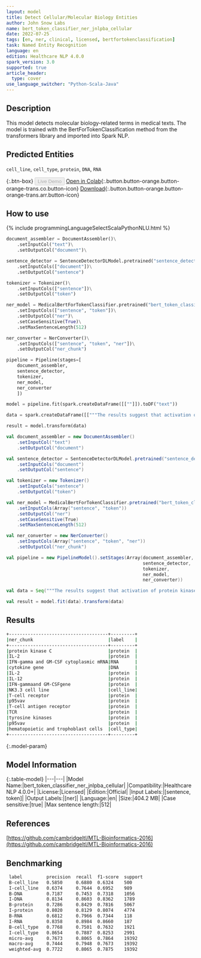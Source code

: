 ```yaml
---
layout: model
title: Detect Cellular/Molecular Biology Entities
author: John Snow Labs
name: bert_token_classifier_ner_jnlpba_cellular
date: 2022-07-25
tags: [en, ner, clinical, licensed, bertfortokenclassification]
task: Named Entity Recognition
language: en
edition: Healthcare NLP 4.0.0
spark_version: 3.0
supported: true
article_header:
  type: cover
use_language_switcher: "Python-Scala-Java"
---
```


## Description

This model detects molecular biology-related terms in medical texts. The model is trained with the BertForTokenClassification method from the transformers library and imported into Spark NLP.

## Predicted Entities

`cell_line`, `cell_type`, `protein`, `DNA`, `RNA`

{:.btn-box}
<button class="button button-orange" disabled>Live Demo</button>
[Open in Colab](https://colab.research.google.com/github/JohnSnowLabs/spark-nlp-workshop/blob/master/tutorials/Certification_Trainings/Healthcare/1.Clinical_Named_Entity_Recognition_Model.ipynb){:.button.button-orange.button-orange-trans.co.button-icon}
[Download](https://s3.amazonaws.com/auxdata.johnsnowlabs.com/clinical/models/bert_token_classifier_ner_jnlpba_cellular_en_4.0.0_3.0_1658754953153.zip){:.button.button-orange.button-orange-trans.arr.button-icon}

## How to use



<div class="tabs-box" markdown="1">
{% include programmingLanguageSelectScalaPythonNLU.html %}

```python
document_assembler = DocumentAssembler()\
    .setInputCol("text")\
    .setOutputCol("document")\

sentence_detector = SentenceDetectorDLModel.pretrained("sentence_detector_dl_healthcare", "en", "clinical/models")\
    .setInputCols(["document"])\
    .setOutputCol("sentence")

tokenizer = Tokenizer()\
    .setInputCols(["sentence"])\
    .setOutputCol("token")

ner_model = MedicalBertForTokenClassifier.pretrained("bert_token_classifier_ner_jnlpba_cellular", "en", "clinical/models")\
    .setInputCols(["sentence", "token"])\
    .setOutputCol("ner")\
    .setCaseSensitive(True)\
    .setMaxSentenceLength(512)

ner_converter = NerConverter()\
    .setInputCols(["sentence", "token", "ner"])\
    .setOutputCol("ner_chunk")

pipeline = Pipeline(stages=[
    document_assembler, 
    sentence_detector,
    tokenizer,
    ner_model,
    ner_converter   
    ])

model = pipeline.fit(spark.createDataFrame([[""]]).toDF("text"))

data = spark.createDataFrame([["""The results suggest that activation of protein kinase C, but not new protein synthesis, is required for IL-2 induction of IFN-gamma and GM-CSF cytoplasmic mRNA. It also was observed that suppression of cytokine gene expression by these agents was independent of the inhibition of proliferation. These data indicate that IL-2 and IL-12 may have distinct signaling pathways leading to the induction of IFN-gammaand GM-CSFgene expression, andthatthe NK3.3 cell line may serve as a novel model for dissecting the biochemical and molecular events involved in these pathways. A functional T-cell receptor signaling pathway is required for p95vav activity. Stimulation of the T-cell antigen receptor ( TCR ) induces activation of multiple tyrosine kinases, resulting in phosphorylation of numerous intracellular substrates. One substrate is p95vav, which is expressed exclusively in hematopoietic and trophoblast cells."""]]).toDF("text")

result = model.transform(data)
```
```scala
val document_assembler = new DocumentAssembler()
    .setInputCol("text")
    .setOutputCol("document")

val sentence_detector = SentenceDetectorDLModel.pretrained("sentence_detector_dl_healthcare", "en", "clinical/models")
    .setInputCols("document")
    .setOutputCol("sentence")

val tokenizer = new Tokenizer()
    .setInputCols("sentence")
    .setOutputCol("token")

val ner_model = MedicalBertForTokenClassifier.pretrained("bert_token_classifier_ner_jnlpba_cellular", "en", "clinical/models")
    .setInputCols(Array("sentence", "token"))
    .setOutputCol("ner")
    .setCaseSensitive(True)
    .setMaxSentenceLength(512)

val ner_converter = new NerConverter()
    .setInputCols(Array("sentence", "token", "ner"))
    .setOutputCol("ner_chunk")

val pipeline = new PipelineModel().setStages(Array(document_assembler, 
                                                   sentence_detector,
                                                   tokenizer,
                                                   ner_model,
                                                   ner_converter))

val data = Seq("""The results suggest that activation of protein kinase C, but not new protein synthesis, is required for IL-2 induction of IFN-gamma and GM-CSF cytoplasmic mRNA. It also was observed that suppression of cytokine gene expression by these agents was independent of the inhibition of proliferation. These data indicate that IL-2 and IL-12 may have distinct signaling pathways leading to the induction of IFN-gammaand GM-CSFgene expression, andthatthe NK3.3 cell line may serve as a novel model for dissecting the biochemical and molecular events involved in these pathways. A functional T-cell receptor signaling pathway is required for p95vav activity. Stimulation of the T-cell antigen receptor ( TCR ) induces activation of multiple tyrosine kinases, resulting in phosphorylation of numerous intracellular substrates. One substrate is p95vav, which is expressed exclusively in hematopoietic and trophoblast cells.""").toDS.toDF("text")

val result = model.fit(data).transform(data)
```
</div>

## Results

```bash
+-------------------------------------+---------+
|ner_chunk                            |label    |
+-------------------------------------+---------+
|protein kinase C                     |protein  |
|IL-2                                 |protein  |
|IFN-gamma and GM-CSF cytoplasmic mRNA|RNA      |
|cytokine gene                        |DNA      |
|IL-2                                 |protein  |
|IL-12                                |protein  |
|IFN-gammaand GM-CSFgene              |protein  |
|NK3.3 cell line                      |cell_line|
|T-cell receptor                      |protein  |
|p95vav                               |protein  |
|T-cell antigen receptor              |protein  |
|TCR                                  |protein  |
|tyrosine kinases                     |protein  |
|p95vav                               |protein  |
|hematopoietic and trophoblast cells  |cell_type|
+-------------------------------------+---------+
```

{:.model-param}
## Model Information

{:.table-model}
|---|---|
|Model Name:|bert_token_classifier_ner_jnlpba_cellular|
|Compatibility:|Healthcare NLP 4.0.0+|
|License:|Licensed|
|Edition:|Official|
|Input Labels:|[sentence, token]|
|Output Labels:|[ner]|
|Language:|en|
|Size:|404.2 MB|
|Case sensitive:|true|
|Max sentence length:|512|

## References

[https://github.com/cambridgeltl/MTL-Bioinformatics-2016](https://github.com/cambridgeltl/MTL-Bioinformatics-2016)

## Benchmarking

```bash
 label         precision  recall  f1-score  support 
 B-cell_line   0.5850     0.6880  0.6324    500     
 I-cell_line   0.6374     0.7644  0.6952    989     
 B-DNA         0.7187     0.7453  0.7318    1056    
 I-DNA         0.8134     0.8603  0.8362    1789    
 B-protein     0.7286     0.8429  0.7816    5067    
 I-protein     0.8020     0.8129  0.8074    4774    
 B-RNA         0.6812     0.7966  0.7344    118     
 I-RNA         0.8358     0.8984  0.8660    187     
 B-cell_type   0.7768     0.7501  0.7632    1921    
 I-cell_type   0.8654     0.7887  0.8253    2991    
 micro-avg     0.7673     0.8065  0.7864    19392   
 macro-avg     0.7444     0.7948  0.7673    19392   
 weighted-avg  0.7722     0.8065  0.7875    19392  
```
